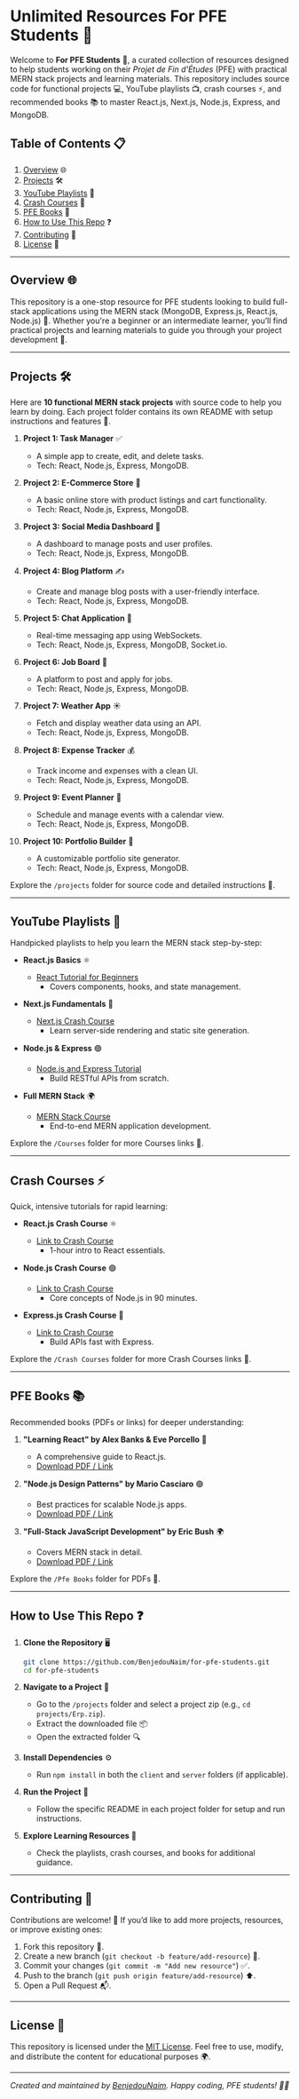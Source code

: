 # Unlimited Resources For PFE Students 🌟

Welcome to **For PFE Students** 👋, a curated collection of resources designed to help students working on their *Projet de Fin d'Études* (PFE) with practical MERN stack projects and learning materials. This repository includes source code for functional projects 💻, YouTube playlists 📺, crash courses ⚡, and recommended books 📚 to master React.js, Next.js, Node.js, Express, and MongoDB.

## Table of Contents 📋
1. [Overview](#overview) 🌐
2. [Projects](#projects) 🛠️
3. [YouTube Playlists](#youtube-playlists) 🎥
4. [Crash Courses](#crash-courses) 🚀
5. [PFE Books](#pfe-books) 📖
6. [How to Use This Repo](#how-to-use-this-repo) ❓
7. [Contributing](#contributing) 🤝
8. [License](#license) 📜

---

## Overview 🌐
This repository is a one-stop resource for PFE students looking to build full-stack applications using the MERN stack (MongoDB, Express.js, React.js, Node.js) 🚀. Whether you're a beginner or an intermediate learner, you’ll find practical projects and learning materials to guide you through your project development 🌱.

---

## Projects 🛠️
Here are **10 functional MERN stack projects** with source code to help you learn by doing. Each project folder contains its own README with setup instructions and features 📝.

1. **Project 1: Task Manager** ✅  
   - A simple app to create, edit, and delete tasks.  
   - Tech: React, Node.js, Express, MongoDB.

2. **Project 2: E-Commerce Store** 🛒  
   - A basic online store with product listings and cart functionality.  
   - Tech: React, Node.js, Express, MongoDB.

3. **Project 3: Social Media Dashboard** 📱  
   - A dashboard to manage posts and user profiles.  
   - Tech: React, Node.js, Express, MongoDB.

4. **Project 4: Blog Platform** ✍️  
   - Create and manage blog posts with a user-friendly interface.  
   - Tech: React, Node.js, Express, MongoDB.

5. **Project 5: Chat Application** 💬  
   - Real-time messaging app using WebSockets.  
   - Tech: React, Node.js, Express, MongoDB, Socket.io.

6. **Project 6: Job Board** 💼  
   - A platform to post and apply for jobs.  
   - Tech: React, Node.js, Express, MongoDB.

7. **Project 7: Weather App** ☀️  
   - Fetch and display weather data using an API.  
   - Tech: React, Node.js, Express, MongoDB.

8. **Project 8: Expense Tracker** 💰  
   - Track income and expenses with a clean UI.  
   - Tech: React, Node.js, Express, MongoDB.

9. **Project 9: Event Planner** 📅  
   - Schedule and manage events with a calendar view.  
   - Tech: React, Node.js, Express, MongoDB.

10. **Project 10: Portfolio Builder** 🎨  
    - A customizable portfolio site generator.  
    - Tech: React, Node.js, Express, MongoDB.

Explore the `/projects` folder for source code and detailed instructions 📂.

---

## YouTube Playlists 🎥
Handpicked playlists to help you learn the MERN stack step-by-step:

- **React.js Basics** ⚛️  
  - [React Tutorial for Beginners](https://www.youtube.com/playlist?list=EXAMPLE_LINK)  
    - Covers components, hooks, and state management.

- **Next.js Fundamentals** 🚀  
  - [Next.js Crash Course](https://www.youtube.com/playlist?list=EXAMPLE_LINK)  
    - Learn server-side rendering and static site generation.

- **Node.js & Express** 🟢  
  - [Node.js and Express Tutorial](https://www.youtube.com/playlist?list=EXAMPLE_LINK)  
    - Build RESTful APIs from scratch.

- **Full MERN Stack** 🌍  
  - [MERN Stack Course](https://www.youtube.com/playlist?list=EXAMPLE_LINK)  
    - End-to-end MERN application development.

Explore the `/Courses` folder for more Courses links 🔗.

---

## Crash Courses ⚡
Quick, intensive tutorials for rapid learning:

- **React.js Crash Course** ⚛️  
  - [Link to Crash Course](https://www.youtube.com/watch?v=EXAMPLE_LINK)  
    - 1-hour intro to React essentials.

- **Node.js Crash Course** 🟢  
  - [Link to Crash Course](https://www.youtube.com/watch?v=EXAMPLE_LINK)  
    - Core concepts of Node.js in 90 minutes.

- **Express.js Crash Course** 🚀  
  - [Link to Crash Course](https://www.youtube.com/watch?v=EXAMPLE_LINK)  
    - Build APIs fast with Express.

Explore the `/Crash Courses` folder for more Crash Courses links 📎.

---

## PFE Books 📚
Recommended books (PDFs or links) for deeper understanding:

1. **"Learning React" by Alex Banks & Eve Porcello** 📖  
   - A comprehensive guide to React.js.  
   - [Download PDF / Link]()

2. **"Node.js Design Patterns" by Mario Casciaro** 🟢  
   - Best practices for scalable Node.js apps.  
   - [Download PDF / Link]()

3. **"Full-Stack JavaScript Development" by Eric Bush** 🌍  
   - Covers MERN stack in detail.  
   - [Download PDF / Link]()

Explore the `/Pfe Books` folder for PDFs 📘.

---

## How to Use This Repo ❓
1. **Clone the Repository** 🖥️  
   ```bash
   git clone https://github.com/BenjedouNaim/for-pfe-students.git
   cd for-pfe-students
   ```

2. **Navigate to a Project** 📂  
   - Go to the `/projects` folder and select a project zip (e.g., `cd projects/Erp.zip`).  
   - Extract the downloaded file 📦  
   - Open the extracted folder 🔍  

3. **Install Dependencies** ⚙️  
   - Run `npm install` in both the `client` and `server` folders (if applicable).

4. **Run the Project** 🚀  
   - Follow the specific README in each project folder for setup and run instructions.

5. **Explore Learning Resources** 🌟  
   - Check the playlists, crash courses, and books for additional guidance.

---

## Contributing 🤝
Contributions are welcome! 🎉 If you’d like to add more projects, resources, or improve existing ones:  
1. Fork this repository 🍴.  
2. Create a new branch (`git checkout -b feature/add-resource`) 🌿.  
3. Commit your changes (`git commit -m "Add new resource"`) ✅.  
4. Push to the branch (`git push origin feature/add-resource`) ⬆️.  
5. Open a Pull Request 📬.

---

## License 📜
This repository is licensed under the [MIT License](LICENSE). Feel free to use, modify, and distribute the content for educational purposes 🌍.

---

*Created and maintained by [BenjedouNaim](https://www.linkedin.com/in/naimbenjeddou/). Happy coding, PFE students! 🎉🚀*

